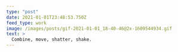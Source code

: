 ```yaml
---
type: "post"
date: 2021-01-01T23:48:53.750Z
feed_type: work
image: /images/posts/gif-2021-01-01_18-40-46@2x-1609544934.gif
text: >
  Combine, move, shatter, shake. 
---
```

